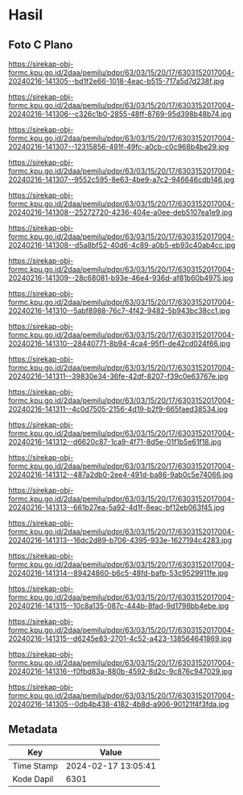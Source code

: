 # Hasil

## Foto C Plano

https://sirekap-obj-formc.kpu.go.id/2daa/pemilu/pdpr/63/03/15/20/17/6303152017004-20240216-141305--bd1f2e66-1018-4eac-b515-717a5d7d238f.jpg

https://sirekap-obj-formc.kpu.go.id/2daa/pemilu/pdpr/63/03/15/20/17/6303152017004-20240216-141306--c326c1b0-2855-48ff-8769-95d398b48b74.jpg

https://sirekap-obj-formc.kpu.go.id/2daa/pemilu/pdpr/63/03/15/20/17/6303152017004-20240216-141307--12315856-491f-49fc-a0cb-c0c968b4be29.jpg

https://sirekap-obj-formc.kpu.go.id/2daa/pemilu/pdpr/63/03/15/20/17/6303152017004-20240216-141307--9552c595-8e63-4be9-a7c2-946646cdb146.jpg

https://sirekap-obj-formc.kpu.go.id/2daa/pemilu/pdpr/63/03/15/20/17/6303152017004-20240216-141308--25272720-4236-404e-a0ee-deb5107ea1e9.jpg

https://sirekap-obj-formc.kpu.go.id/2daa/pemilu/pdpr/63/03/15/20/17/6303152017004-20240216-141308--d5a8bf52-40d6-4c89-a0b5-eb93c40ab4cc.jpg

https://sirekap-obj-formc.kpu.go.id/2daa/pemilu/pdpr/63/03/15/20/17/6303152017004-20240216-141309--28c68081-b93e-46e4-936d-af81b60b4975.jpg

https://sirekap-obj-formc.kpu.go.id/2daa/pemilu/pdpr/63/03/15/20/17/6303152017004-20240216-141310--5abf8988-76c7-4f42-9482-5b943bc38cc1.jpg

https://sirekap-obj-formc.kpu.go.id/2daa/pemilu/pdpr/63/03/15/20/17/6303152017004-20240216-141310--28440771-8b94-4ca4-95f1-de42cd024f66.jpg

https://sirekap-obj-formc.kpu.go.id/2daa/pemilu/pdpr/63/03/15/20/17/6303152017004-20240216-141311--39830e34-36fe-42df-8207-f39c0e63767e.jpg

https://sirekap-obj-formc.kpu.go.id/2daa/pemilu/pdpr/63/03/15/20/17/6303152017004-20240216-141311--4c0d7505-2156-4d19-b2f9-665faed38534.jpg

https://sirekap-obj-formc.kpu.go.id/2daa/pemilu/pdpr/63/03/15/20/17/6303152017004-20240216-141312--d6620c87-1ca9-4f71-8d5e-01f1b5e61f18.jpg

https://sirekap-obj-formc.kpu.go.id/2daa/pemilu/pdpr/63/03/15/20/17/6303152017004-20240216-141312--487a2db0-2ee4-491d-ba86-9ab0c5e74066.jpg

https://sirekap-obj-formc.kpu.go.id/2daa/pemilu/pdpr/63/03/15/20/17/6303152017004-20240216-141313--661b27ea-5a92-4d1f-8eac-bf12eb063f45.jpg

https://sirekap-obj-formc.kpu.go.id/2daa/pemilu/pdpr/63/03/15/20/17/6303152017004-20240216-141313--16dc2d89-b706-4395-933e-1627194c4283.jpg

https://sirekap-obj-formc.kpu.go.id/2daa/pemilu/pdpr/63/03/15/20/17/6303152017004-20240216-141314--89424860-b6c5-48fd-bafb-53c9529911fe.jpg

https://sirekap-obj-formc.kpu.go.id/2daa/pemilu/pdpr/63/03/15/20/17/6303152017004-20240216-141315--10c8a135-087c-444b-8fad-9d1798bb4ebe.jpg

https://sirekap-obj-formc.kpu.go.id/2daa/pemilu/pdpr/63/03/15/20/17/6303152017004-20240216-141315--d6245e83-2701-4c52-a423-138564641869.jpg

https://sirekap-obj-formc.kpu.go.id/2daa/pemilu/pdpr/63/03/15/20/17/6303152017004-20240216-141316--f0fbd83a-880b-4592-8d2c-9c876c947029.jpg

https://sirekap-obj-formc.kpu.go.id/2daa/pemilu/pdpr/63/03/15/20/17/6303152017004-20240216-141305--0db4b438-4182-4b8d-a906-90121f4f3fda.jpg


## Metadata

| Key        | Value               |
| ---------- | ------------------- |
| Time Stamp | 2024-02-17 13:05:41 |
| Kode Dapil | 6301                |




